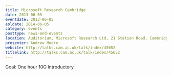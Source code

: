 ```yaml
---
title: Microsoft Research Cambridge
date: 2013-06-05
eventdate: 2013-06-05
eoldate: 2014-06-05
category: events
posttype: news-and-events
location: Auditorium, Microsoft Research Ltd, 21 Station Road, Cambridge, CB1 2FB
presenter: Andrew Moore
website: http://talks.cam.ac.uk/talk/index/45652
titlelink: http://talks.cam.ac.uk/talk/index/45652
---
```

Goal: One hour 10G Introductory
